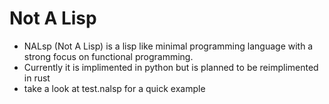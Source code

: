 # Not A Lisp
- NALsp (Not A Lisp) is a lisp like minimal programming language with a strong focus on functional programming. 
- Currently it is implimented in python but is planned to be reimplimented in rust
- take a look at test.nalsp for a quick example